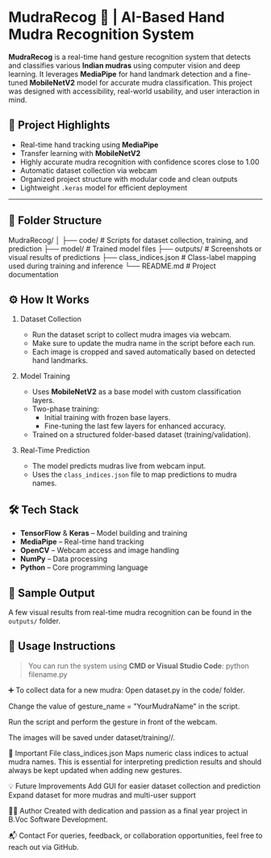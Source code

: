 # MudraRecog 🤲 | AI-Based Hand Mudra Recognition System

**MudraRecog** is a real-time hand gesture recognition system that detects and classifies various **Indian mudras** using computer vision and deep learning. It leverages **MediaPipe** for hand landmark detection and a fine-tuned **MobileNetV2** model for accurate mudra classification. This project was designed with accessibility, real-world usability, and user interaction in mind.

## 🚀 Project Highlights

- Real-time hand tracking using **MediaPipe**
- Transfer learning with **MobileNetV2**
- Highly accurate mudra recognition with confidence scores close to 1.00
- Automatic dataset collection via webcam
- Organized project structure with modular code and clean outputs
- Lightweight `.keras` model for efficient deployment

---

## 📂 Folder Structure

MudraRecog/
│
├── code/ # Scripts for dataset collection, training, and prediction
├── model/ # Trained model files 
├── outputs/ # Screenshots or visual results of predictions
├── class_indices.json # Class-label mapping used during training and inference
└── README.md # Project documentation


## ⚙️ How It Works

1. Dataset Collection
   - Run the dataset script to collect mudra images via webcam.
   - Make sure to update the mudra name in the script before each run.
   - Each image is cropped and saved automatically based on detected hand landmarks.

2. Model Training
   - Uses **MobileNetV2** as a base model with custom classification layers.
   - Two-phase training:
     - Initial training with frozen base layers.
     - Fine-tuning the last few layers for enhanced accuracy.
   - Trained on a structured folder-based dataset (training/validation).

3. Real-Time Prediction
   - The model predicts mudras live from webcam input.
   - Uses the `class_indices.json` file to map predictions to mudra names.

## 🛠️ Tech Stack

- **TensorFlow** & **Keras** – Model building and training
- **MediaPipe** – Real-time hand tracking
- **OpenCV** – Webcam access and image handling
- **NumPy** – Data processing
- **Python** – Core programming language

## 📸 Sample Output

A few visual results from real-time mudra recognition can be found in the `outputs/` folder.

## 📌 Usage Instructions

> You can run the system using **CMD or Visual Studio Code**:
python filename.py

➕ To collect data for a new mudra:
Open dataset.py in the code/ folder.

Change the value of gesture_name = "YourMudraName" in the script.

Run the script and perform the gesture in front of the webcam.

The images will be saved under dataset/training/<YourMudraName>/.

📁 Important File
class_indices.json
Maps numeric class indices to actual mudra names. This is essential for interpreting prediction results and should always be kept updated when adding new gestures.

💡 Future Improvements
Add GUI for easier dataset collection and prediction
Expand dataset for more mudras and multi-user support


👨‍💻 Author
Created with dedication and passion as a final year project in B.Voc Software Development.

📬 Contact
For queries, feedback, or collaboration opportunities, feel free to reach out via GitHub.
